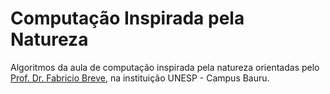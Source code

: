 # Computação Inspirada pela Natureza
Algoritmos da aula de computação inspirada pela natureza orientadas pelo [Prof. Dr. Fabricio Breve](https://github.com/fbreve), na instituição UNESP - Campus Bauru.
